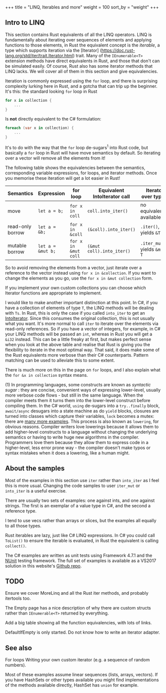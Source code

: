 +++
title = "LINQ, Iterables and more"
weight = 100
sort_by = "weight"
+++

## Intro to LINQ

This section contains Rust equivalents of all the LINQ operators. LINQ is fundamentally about
iterating over sequences of elements and applying functions to those elements, in Rust the
equivalent concept is the *iterable*, a type which supports iteration via the [Iterator]
(https://doc.rust-lang.org/std/iter/trait.Iterator.html) trait. Many of the `IEnumerable<T>`
extension methods have direct equivalents in Rust, and those that don't can be simulated easily.
Of course, Rust also has some iterator methods that LINQ lacks. We will cover all of them in this
section and give equivalencies.

Iteration is commonly expressed using the `for` loop, and there is surprising complexity lurking
here in Rust, and a gotcha that can trip up the beginner. It's this: the standard looking `for`
loop in Rust

```rs
for x in collection {
    ...
}
```

Is **not** directly equivalent to the C# formulation:

```cs
foreach (var x in collection) {
    ...
}
```

It's to do with the way that the `for` loop de-sugars<sup>1</sup> into Rust code, but basically a
`for` loop in Rust will have move semantics by default. So iterating over a vector will remove
all the elements from it!

The following table shows the equivalencies between the semantics, corresponding variable
expressions, for loops, and iterator methods. Once you memorise these iteration will get a lot
easier in Rust!


Semantics        | Expression        | for loop            | Equivalent IntoIterator call | Iterator over type `T`
---------------- | ----------------- | --------------------| ---------------------------- | ----------------------
move             | `let a = b;`      | `for x in coll`     | `coll.into_iter()`           |  no equivalent available
read-only borrow | `let a = &b;`     | `for x in &coll`    | `(&coll).into_iter()`        | `.iter()`, yields `&T`
mutable borrow   | `let a = &mut b;` | `for x in &mut coll`| `(&mut coll).into_iter()`    | `.iter_mut()`, yields `&mut T`

So to avoid removing the elements from a vector, just iterate over a reference to the vector
instead using `for x in &collection`. If you want to change the elements as you go, use the `for x
 in &mut collection` form.

If you implement your own custom collections you can choose which Iterator functions are appropriate
to implement.

I would like to make another important distinction at this point. In C#, if you have a collection
of elements of type `T`, the LINQ methods will be dealing with `Ts`. In Rust, this is only the
case if you called `into_iter` to get an [IntoIterator](https://doc.rust-lang.org/std/iter/trait.IntoIterator.html).
Since this consumes the original collection, this is not usually what you want. It's more normal to
call `iter` to iterate over the elements via read-only references. So if you have a vector of
integers, for example, in C# your LINQ methods will be passed an `int`, whereas in Rust you will
get a `&i32` instead. This can be a little freaky at first, but makes perfect sense when you look
at the above table and realise that Rust is giving you the flexibility to iterate in the most
optimal way. That said, it does make some of the Rust equivalents more verbose than their C#
counterparts. Pattern matching can be used to alleviate this to some extent.

There is much more on this in the page on `for` loops, and I also explain what the
`for &x in collection` syntax means.

(1) In programming languages, some constructs are known as *syntactic sugar* : they are concise,
convenient ways of expressing lower-level, usually more verbose code flows - but still in the same
language. When the compiler meets them it turns them into the lower-level construct before compiling
them. In the C# world, `using` de-sugars into a `try..finally` block, `await/async` desugars into a
state machine as do `yield` blocks, closures are turned into classes which capture their variables,
`lock` becomes a mutex: there are [many more examples](http://mattwarren.org/2017/05/25/Lowering-in-the-C-Compiler/).
This process is also known as `lowering`, for obvious reasons. Compiler writers love lowerings
because it allows them to add higher-level constructs to a language without changing the underlying
semantics or having to write huge new algorithms in the compiler. Programmers love them because they
allow them to express code in a higher-level, less error prone way - the compiler doesn't make typos
or syntax mistakes when it does a lowering, like a human might.

## About the samples

Most of the examples in this section use `iter` rather than `into_iter` as I feel this is more
usual. Changing the code samples to user `iter_mut` or `into_iter` is a useful exercise.

There are usually two sets of examples: one against ints, and one against strings. The first
is an exemplar of a value type in C#, and the second a reference type.

I tend to use vecs rather than arrays or slices, but the examples all equally to all those types.

Rust iterables are lazy, just like C# LINQ expressions. In C# you could call `ToList()` to ensure
the iterable is evaluated, in Rust the equivalent is calling `collect()`.

The C# examples are written as unit tests using Framework 4.7.1 and the
[NUnit](https://github.com/nunit/docs/wiki/NUnit-Documentation) testing framework. The full set of
examples is available as a VS2017 solution in this website's [Github
repo](https://github.com/PhilipDaniels/rsforcs).

## TODO
Ensure we cover MoreLinq and all the Rust iter methods, and probably itertools too.

The Empty page has a nice description of why there are custom structs rather than `IEnumerable<T>`
returned by everything.

Add a big table showing all the function equivalencies, with lots of links.

DefaultIfEmpty is only started. Do not know how to write an iterator adapter.

## See also
For loops
Writing your own custom iterator (e.g. a sequence of random numbers).

Most of these examples assume linear sequences (lists, arrays, vectors). If you have HashSets or
other types available you might find implementations of the methods available directly, HashSet has
`union` for example.

